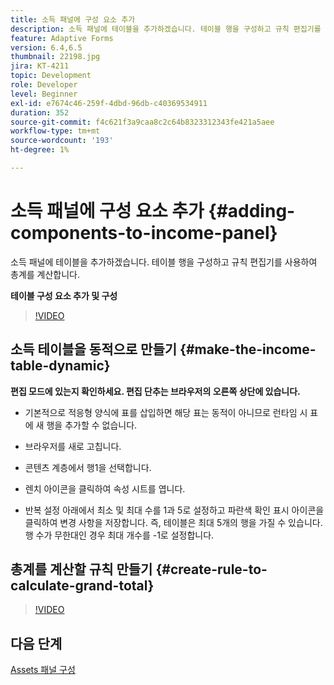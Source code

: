 ```yaml
---
title: 소득 패널에 구성 요소 추가
description: 소득 패널에 테이블을 추가하겠습니다. 테이블 행을 구성하고 규칙 편집기를 사용하여 총계를 계산합니다.
feature: Adaptive Forms
version: 6.4,6.5
thumbnail: 22198.jpg
jira: KT-4211
topic: Development
role: Developer
level: Beginner
exl-id: e7674c46-259f-4dbd-96db-c40369534911
duration: 352
source-git-commit: f4c621f3a9caa8c2c64b8323312343fe421a5aee
workflow-type: tm+mt
source-wordcount: '193'
ht-degree: 1%

---
```


# 소득 패널에 구성 요소 추가 {#adding-components-to-income-panel}

소득 패널에 테이블을 추가하겠습니다. 테이블 행을 구성하고 규칙 편집기를 사용하여 총계를 계산합니다.

**테이블 구성 요소 추가 및 구성**

>[!VIDEO](https://video.tv.adobe.com/v/22198?quality=12&learn=on)



## 소득 테이블을 동적으로 만들기 {#make-the-income-table-dynamic}

**편집 모드에 있는지 확인하세요. 편집 단추는 브라우저의 오른쪽 상단에 있습니다.**

* 기본적으로 적응형 양식에 표를 삽입하면 해당 표는 동적이 아니므로 런타임 시 표에 새 행을 추가할 수 없습니다.

* 브라우저를 새로 고칩니다.

* 콘텐츠 계층에서 행1을 선택합니다.

* 렌치 아이콘을 클릭하여 속성 시트를 엽니다.

* 반복 설정 아래에서 최소 및 최대 수를 1과 5로 설정하고 파란색 확인 표시 아이콘을 클릭하여 변경 사항을 저장합니다. 즉, 테이블은 최대 5개의 행을 가질 수 있습니다. 행 수가 무한대인 경우 최대 개수를 -1로 설정합니다.

## 총계를 계산할 규칙 만들기 {#create-rule-to-calculate-grand-total}


>[!VIDEO](https://video.tv.adobe.com/v/22197?quality=12&learn=on)

## 다음 단계

[Assets 패널 구성](./configuring-assets-panel.md)
